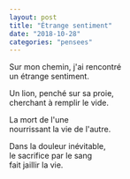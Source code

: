 ```yaml
---
layout: post
title: "Étrange sentiment"
date: "2018-10-28"
categories: "pensees"
---
```


Sur mon chemin, j'ai rencontré  
un étrange sentiment.  

Un lion, penché sur sa proie,  
cherchant à remplir le vide.  

La mort de l'une  
nourrissant la vie de l'autre.  

Dans la douleur inévitable,  
le sacrifice par le sang  
fait jaillir la vie.    
